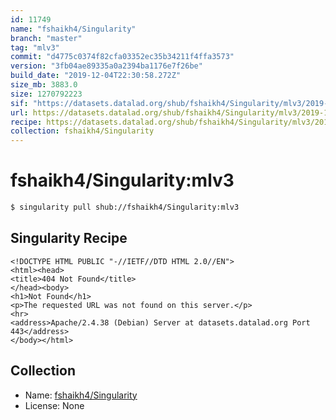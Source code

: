 ```yaml
---
id: 11749
name: "fshaikh4/Singularity"
branch: "master"
tag: "mlv3"
commit: "d4775c0374f82cfa03352ec35b34211f4ffa3573"
version: "3fb04ae89335a0a2394ba1176e7f26be"
build_date: "2019-12-04T22:30:58.272Z"
size_mb: 3883.0
size: 1270792223
sif: "https://datasets.datalad.org/shub/fshaikh4/Singularity/mlv3/2019-12-04-d4775c03-3fb04ae8/3fb04ae89335a0a2394ba1176e7f26be.sif"
url: https://datasets.datalad.org/shub/fshaikh4/Singularity/mlv3/2019-12-04-d4775c03-3fb04ae8/
recipe: https://datasets.datalad.org/shub/fshaikh4/Singularity/mlv3/2019-12-04-d4775c03-3fb04ae8/Singularity
collection: fshaikh4/Singularity
---
```


# fshaikh4/Singularity:mlv3

```bash
$ singularity pull shub://fshaikh4/Singularity:mlv3
```

## Singularity Recipe

```singularity
<!DOCTYPE HTML PUBLIC "-//IETF//DTD HTML 2.0//EN">
<html><head>
<title>404 Not Found</title>
</head><body>
<h1>Not Found</h1>
<p>The requested URL was not found on this server.</p>
<hr>
<address>Apache/2.4.38 (Debian) Server at datasets.datalad.org Port 443</address>
</body></html>
```

## Collection

 - Name: [fshaikh4/Singularity](https://github.com/fshaikh4/Singularity)
 - License: None

